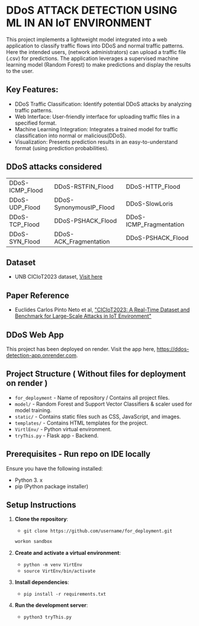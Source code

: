 # DDoS ATTACK DETECTION USING ML IN AN IoT ENVIRONMENT

This project implements a lightweight model integrated into a web application to classify traffic flows into DDoS and normal traffic patterns. 
Here the intended users, (network administrators) can upload a traffic  file (.csv) for predictions. 
The application leverages a supervised machine learning model (Random Forest)  to make predictions and display the results to the user.


## Key Features:

- DDoS Traffic Classification: Identify potential DDoS attacks by analyzing traffic patterns.
- Web Interface: User-friendly interface for uploading traffic files in a specified format.
- Machine Learning Integration: Integrates a trained model for traffic classification into normal or malicious(DDoS).
- Visualization: Presents prediction results in an easy-to-understand format (using prediction probabilities).

## DDoS attacks considered

|                            |                            |                            |
|----------------------------|----------------------------|----------------------------|
| DDoS-ICMP_Flood            | DDoS-RSTFIN_Flood          | DDoS-HTTP_Flood            |
| DDoS-UDP_Flood             | DDoS-SynonymousIP_Flood    | DDoS-SlowLoris             |
| DDoS-TCP_Flood             | DDoS-PSHACK_Flood          | DDoS-ICMP_Fragmentation    |
| DDoS-SYN_Flood             | DDoS-ACK_Fragmentation     | DDoS-PSHACK_Flood          |


## Dataset
- UNB CICIoT2023 dataset, [Visit here](https://www.unb.ca/cic/datasets/iotdataset-2023.html)


## Paper Reference
- Euclides Carlos Pinto Neto et al, ["CICIoT2023: A Real-Time Dataset and Benchmark for Large-Scale Attacks in IoT Environment"](https://www.mdpi.com/1424-8220/23/13/5941)


## DDoS Web App

This project has been deployed on render. Visit the app here, https://ddos-detection-app.onrender.com.

## Project Structure ( Without files for deployment on render )

- `for_deployment` - Name of repository / Contains all project files.
- `model/` - Random Forest and Support Vector Classifiers & scaler used for model training.
- `static/` - Contains static files such as CSS, JavaScript, and images.
- `templates/` - Contains HTML templates for the project.
- `VirtlEnv/` - Python virtual environment.
- `tryThis.py` - Flask app - Backend.

## Prerequisites - Run repo on IDE locally

Ensure you have the following installed:
- Python 3. x
- pip (Python package installer)

## Setup Instructions

1. **Clone the repository**:

   - `git clone https://github.com/username/for_deployment.git`
   ```sh
   workon sandbox


2. **Create and activate a virtual environment**:

   - `python -m venv VirtEnv`
   - `source VirtEnv/bin/activate`

3. **Install dependencies**:

   - `pip install -r requirements.txt`

4. **Run the development server**:

   - `python3 tryThis.py`
